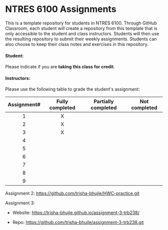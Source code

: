 # NTRES 6100 Assignments

This is a template repository for students in NTRES 6100. Through GitHub Classroom, each student will create a repository from this template that is only accessible to the student and class instructors. Students will then use the resulting repository to submit their weekly assignments. Students can also choose to keep their class notes and exercises in this repository.

#### Student:

Please indicate if you are **taking this class for credit**.

#### Instructors:

Please use the following table to grade the student's assignment:

| Assignment# | Fully completed | Partially completed | Not completed |
|:-----------:|:---------------:|:-------------------:|:-------------:|
|      1      |        X        |                     |               |
|      2      |        X        |                     |               |
|      3      |        X         |                     |               |
|      4      |                 |                     |               |
|      5      |                 |                     |               |
|      6      |                 |                     |               |
|      7      |                 |                     |               |
|      8      |                 |                     |               |
|      9      |                 |                     |               |

Assignment 2: <https://github.com/trisha-bhujle/HWC-practice.git>

Assignment 3:

-   Website: https://trisha-bhujle.github.io/assignment-3-trb238/

-   Repo: https://github.com/trisha-bhujle/assignment-3-trb238.git
